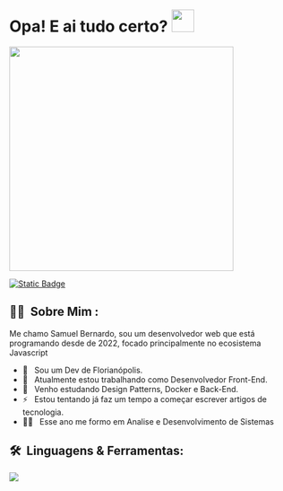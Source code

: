 # Opa! E ai tudo certo?&nbsp;<img src="https://media.giphy.com/media/hvRJCLFzcasrR4ia7z/giphy.gif" width="40">

<div>
<img src="https://media1.giphy.com/media/v1.Y2lkPTc5MGI3NjExc2phODFiYnluZHl4eHd1a2pnYzF0a2NtZ2M0ams0Mm9pMG9zam41NCZlcD12MV9pbnRlcm5hbF9naWZfYnlfaWQmY3Q9Zw/HdbUSCP8Avvi2fgv4F/giphy.gif" width="400">
</div>

[![Static Badge](https://img.shields.io/badge/Samuel_Bernardo-gray?style=flat&label=LinkedIn&labelColor=blue)](https://www.linkedin.com/in/samuelbernardo/)

## 👨‍💻 &nbsp;Sobre Mim :

Me chamo Samuel Bernardo, sou um desenvolvedor web que está programando desde de 2022, focado principalmente no ecosistema Javascript
- 🤠 &nbsp; Sou um Dev de Florianópolis.
- 🔭 &nbsp; Atualmente estou trabalhando como Desenvolvedor Front-End.
- 🌱 &nbsp; Venho estudando Design Patterns, Docker e Back-End.
- ⚡ &nbsp; Estou tentando já faz um tempo a começar escrever artigos de tecnologia.
- 👨‍🎓 &nbsp; Esse ano me formo em Analise e Desenvolvimento de Sistemas
 
## 🛠 &nbsp;Linguagens & Ferramentas:

  <a href="https://skillicons.dev">
    <img src="https://skillicons.dev/icons?i=ts,js,react,nodejs,nextjs,wordpress,postgres,vscode,git,postman,python,docker,express,prisma,tailwind,vitest,vite,figma&perline=9"/>
  </a>
